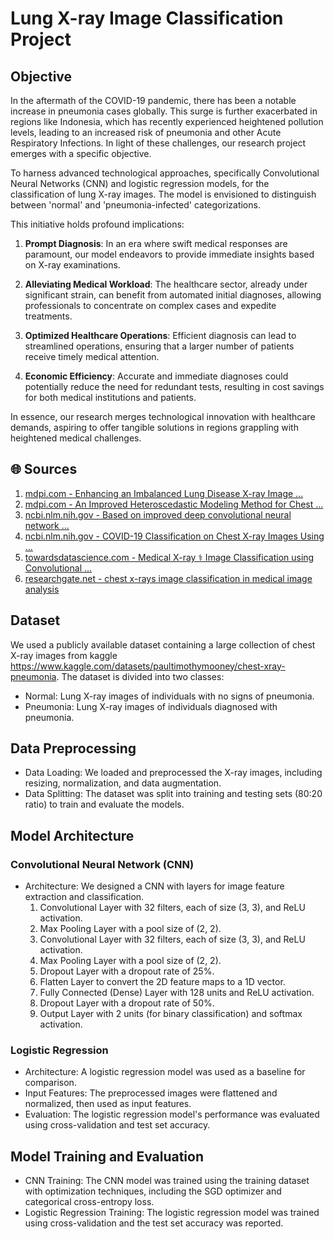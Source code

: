 # Lung X-ray Image Classification Project

## Objective
In the aftermath of the COVID-19 pandemic, there has been a notable increase in pneumonia cases globally. This surge is further exacerbated in regions like Indonesia, which has recently experienced heightened pollution levels, leading to an increased risk of pneumonia and other Acute Respiratory Infections. In light of these challenges, our research project emerges with a specific objective.

To harness advanced technological approaches, specifically Convolutional Neural Networks (CNN) and logistic regression models, for the classification of lung X-ray images. The model is envisioned to distinguish between 'normal' and 'pneumonia-infected' categorizations.

This initiative holds profound implications:

1. **Prompt Diagnosis**: In an era where swift medical responses are paramount, our model endeavors to provide immediate insights based on X-ray examinations.
  
2. **Alleviating Medical Workload**: The healthcare sector, already under significant strain, can benefit from automated initial diagnoses, allowing professionals to concentrate on complex cases and expedite treatments.
  
3. **Optimized Healthcare Operations**: Efficient diagnosis can lead to streamlined operations, ensuring that a larger number of patients receive timely medical attention.
  
4. **Economic Efficiency**: Accurate and immediate diagnoses could potentially reduce the need for redundant tests, resulting in cost savings for both medical institutions and patients.

In essence, our research merges technological innovation with healthcare demands, aspiring to offer tangible solutions in regions grappling with heightened medical challenges.

## 🌐 Sources
1. [mdpi.com - Enhancing an Imbalanced Lung Disease X-ray Image ...](https://www.mdpi.com/2076-3417/13/14/8227)
2. [mdpi.com - An Improved Heteroscedastic Modeling Method for Chest ...](https://www.mdpi.com/1999-4893/16/5/239)
3. [ncbi.nlm.nih.gov - Based on improved deep convolutional neural network ...](https://www.ncbi.nlm.nih.gov/pmc/articles/PMC8568342/)
4. [ncbi.nlm.nih.gov - COVID-19 Classification on Chest X-ray Images Using ...](https://www.ncbi.nlm.nih.gov/pmc/articles/PMC9915705/)
5. [towardsdatascience.com - Medical X-ray ⚕️ Image Classification using Convolutional ...](https://towardsdatascience.com/medical-x-ray-%EF%B8%8F-image-classification-using-convolutional-neural-network-9a6d33b1c2a)
6. [researchgate.net - chest x-rays image classification in medical image analysis](https://www.researchgate.net/publication/330105218_CHEST_X-RAYS_IMAGE_CLASSIFICATION_IN_MEDICAL_IMAGE_ANALYSIS)

## Dataset
We used a publicly available dataset containing a large collection of chest X-ray images from kaggle https://www.kaggle.com/datasets/paultimothymooney/chest-xray-pneumonia. The dataset is divided into two classes:
- Normal: Lung X-ray images of individuals with no signs of pneumonia.
- Pneumonia: Lung X-ray images of individuals diagnosed with pneumonia.

## Data Preprocessing
- Data Loading: We loaded and preprocessed the X-ray images, including resizing, normalization, and data augmentation.
- Data Splitting: The dataset was split into training and testing sets (80:20 ratio) to train and evaluate the models.

## Model Architecture
### Convolutional Neural Network (CNN)
- Architecture: We designed a CNN with layers for image feature extraction and classification.
  1. Convolutional Layer with 32 filters, each of size (3, 3), and ReLU activation.
  2. Max Pooling Layer with a pool size of (2, 2).
  3. Convolutional Layer with 32 filters, each of size (3, 3), and ReLU activation.
  4. Max Pooling Layer with a pool size of (2, 2).
  5. Dropout Layer with a dropout rate of 25%.
  6. Flatten Layer to convert the 2D feature maps to a 1D vector.
  7. Fully Connected (Dense) Layer with 128 units and ReLU activation.
  8. Dropout Layer with a dropout rate of 50%.
  9. Output Layer with 2 units (for binary classification) and softmax activation.

### Logistic Regression
- Architecture: A logistic regression model was used as a baseline for comparison.
- Input Features: The preprocessed images were flattened and normalized, then used as input features.
- Evaluation: The logistic regression model's performance was evaluated using cross-validation and test set accuracy.

## Model Training and Evaluation
- CNN Training: The CNN model was trained using the training dataset with optimization techniques, including the SGD optimizer and categorical cross-entropy loss.
- Logistic Regression Training: The logistic regression model was trained using cross-validation and the test set accuracy was reported.
